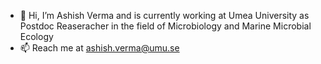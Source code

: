 - 👋 Hi, I’m Ashish Verma and is currently working at Umea University as Postdoc Reaseracher in the field of Microbiology and Marine Microbial Ecology
- 📫 Reach me at ashish.verma@umu.se

<!---
asve02/asve02 is a ✨ special ✨ repository because its `README.md` (this file) appears on your GitHub profile.
You can click the Preview link to take a look at your changes.
--->
